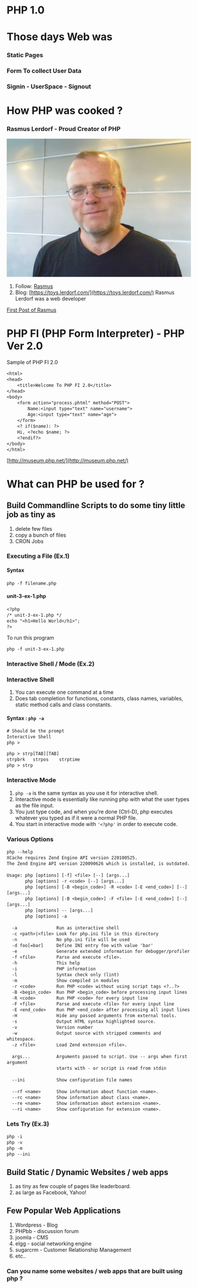 # PHP 1.0

# Those days Web was 

### Static Pages
### Form To collect User Data
### Signin - UserSpace - Signout

# How PHP was cooked ?

### Rasmus Lerdorf - Proud Creator of PHP
![](images/rasmus.jpg)

1. Follow: [Rasmus](http://twitter.com/rasmus)
2. Blog:   [https://toys.lerdorf.com/](https://toys.lerdorf.com/)
Rasmus Lerdorf was a web developer

[First Post of Rasmus](https://goo.gl/Lf2bGR)

# PHP FI (PHP Form Interpreter) - PHP Ver 2.0

Sample of PHP FI 2.0

```
<html>
<head>
    <title>Welcome To PHP FI 2.0</title>
</head>
<body>
    <form action="process.phtml" method="POST">
        Name:<input type="text" name="username">
        Age:<input type="text" name="age">
    </form>
    <? if($name): ?>
    Hi, <?echo $name; ?>
    <?endif?>
</body>
</html>
```
[http://museum.php.net/](http://museum.php.net/)
# What can PHP be used for ?

## Build Commandline Scripts to do some tiny little job as tiny as

1. delete few files
2. copy a bunch of files
3. CRON Jobs

### Executing a File (Ex.1)
#### Syntax
```
php -f filename.php
```
#### unit-3-ex-1.php
```
<?php
/* unit-3-ex-1.php */
echo "<h1>Hello World</h1>";
?>
```
To run this program

```
php -f unit-3-ex-1.php
```
### Interactive Shell / Mode (Ex.2)

### Interactive Shell

1. You can execute one command at a time
2. Does tab completion for functions, constants, class names, variables, static method calls and class constants.

#### Syntax : `php -a`

```
# Should be the prompt
Interactive Shell
php > 
```

```
php > strp[TAB][TAB]
strpbrk   strpos    strptime  
php > strp
```

### Interactive Mode

1. `php -a` is the same syntax as you use it for interactive shell. 
2. Interactive mode is essentially like running php with what the user types as the file input. 
3. You just type code, and when you're done (Ctrl-D), php executes whatever you typed as if it were a normal PHP file. 
4. You start in interactive mode with `'<?php'` in order to execute code.

### Various Options 
```
php --help
XCache requires Zend Engine API version 220100525.
The Zend Engine API version 220090626 which is installed, is outdated.

Usage: php [options] [-f] <file> [--] [args...]
       php [options] -r <code> [--] [args...]
       php [options] [-B <begin_code>] -R <code> [-E <end_code>] [--] [args...]
       php [options] [-B <begin_code>] -F <file> [-E <end_code>] [--] [args...]
       php [options] -- [args...]
       php [options] -a

  -a               Run as interactive shell
  -c <path>|<file> Look for php.ini file in this directory
  -n               No php.ini file will be used
  -d foo[=bar]     Define INI entry foo with value 'bar'
  -e               Generate extended information for debugger/profiler
  -f <file>        Parse and execute <file>.
  -h               This help
  -i               PHP information
  -l               Syntax check only (lint)
  -m               Show compiled in modules
  -r <code>        Run PHP <code> without using script tags <?..?>
  -B <begin_code>  Run PHP <begin_code> before processing input lines
  -R <code>        Run PHP <code> for every input line
  -F <file>        Parse and execute <file> for every input line
  -E <end_code>    Run PHP <end_code> after processing all input lines
  -H               Hide any passed arguments from external tools.
  -s               Output HTML syntax highlighted source.
  -v               Version number
  -w               Output source with stripped comments and whitespace.
  -z <file>        Load Zend extension <file>.

  args...          Arguments passed to script. Use -- args when first argument
                   starts with - or script is read from stdin

  --ini            Show configuration file names

  --rf <name>      Show information about function <name>.
  --rc <name>      Show information about class <name>.
  --re <name>      Show information about extension <name>.
  --ri <name>      Show configuration for extension <name>.

```

### Lets Try (Ex.3)

```
php -i
php -v
php -m
php --ini
```

## Build Static / Dynamic Websites / web apps

1. as tiny as few couple of pages like leaderboard.
2. as large as Facebook, Yahoo!

## Few Popular Web Applications

1. Wordpress - Blog
2. PHPbb - discussion forum
3. joomla - CMS
4. elgg - social networking engine
5. sugarcrm - Customer Relationship Management
6. etc..

### Can you name some websites / web apps that are built using php ?
